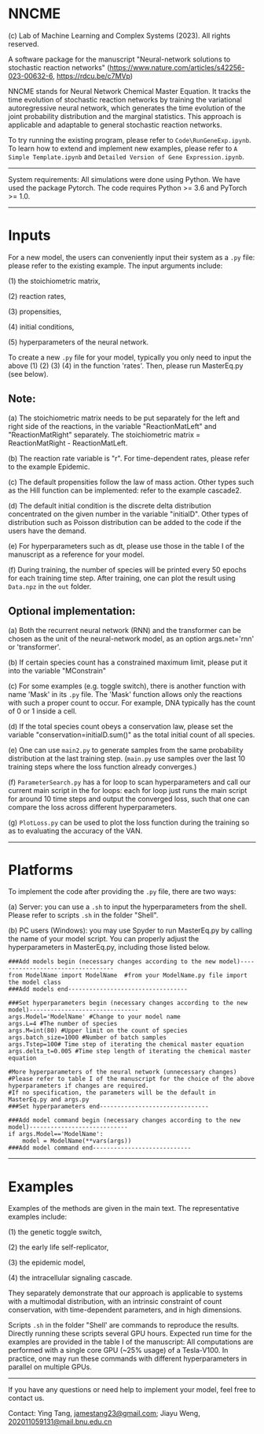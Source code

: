 # NNCME
(c) Lab of Machine Learning and Complex Systems (2023).
All rights reserved. 

A software package for the manuscript "Neural-network solutions to stochastic reaction networks" 
(https://www.nature.com/articles/s42256-023-00632-6, https://rdcu.be/c7MVp)

NNCME stands for Neural Network Chemical Master Equation. It tracks the time evolution of stochastic reaction networks by training the variational autoregressive neural network, which generates the time evolution of the joint probability distribution and the marginal statistics. This approach is applicable and adaptable to general stochastic reaction networks. 

To try running the existing program, please refer to `Code\RunGeneExp.ipynb`. To learn how to extend and implement new examples, please refer to `A Simple Template.ipynb` and `Detailed Version of Gene Expression.ipynb`. 

--------------------------------------------------------------------------------------------------------------------------------------------

System requirements: 
All simulations were done using Python.
We have used the package Pytorch. The code requires Python >= 3.6 and PyTorch >= 1.0.

--------------------------------------------------------------------------------------------------------------------------------------------

# Inputs

For a new model, the users can conveniently input their system as a `.py` file: please refer to the existing example. The input arguments include:

(1) the stoichiometric matrix, 

(2) reaction rates, 

(3) propensities,

(4) initial conditions, 

(5) hyperparameters of the neural network.

To create a new `.py` file for your model, typically you only need to input the above (1) (2) (3) (4) in the function 'rates'. Then, please run MasterEq.py (see below).

## Note: 

(a) The stoichiometric matrix needs to be put separately for the left and right side of the reactions, in the variable "ReactionMatLeft" and "ReactionMatRight" separately. The stoichiometric matrix = ReactionMatRight - ReactionMatLeft.

(b) The reaction rate variable is "r". For time-dependent rates, please refer to the example Epidemic.

(c) The default propensities follow the law of mass action. Other types such as the Hill function can be implemented: refer to the example cascade2.

(d) The default initial condition is the discrete delta distribution concentrated on the given number in the variable "initialD". Other types of distribution such as Poisson distribution can be added to the code if the users have the demand.

(e) For hyperparameters such as dt, please use those in the table I of the manuscript as a reference for your model.

(f) During training, the number of species will be printed every 50 epochs for each training time step. After training, one can plot the result using `Data.npz` in the `out` folder.

## Optional implementation:

(a) Both the recurrent neural network (RNN) and the transformer can be chosen as the unit of the neural-network model, as an option args.net='rnn' or 'transformer'.

(b) If certain species count has a constrained maximum limit, please put it into the variable "MConstrain"

(c) For some examples (e.g. toggle switch), there is another function with name 'Mask' in its `.py` file. The 'Mask' function allows only the reactions with such a proper count to occur. For example, DNA typically has the count of 0 or 1 inside a cell.

(d) If the total species count obeys a conservation law, please set the variable "conservation=initialD.sum()" as the total initial count of all species.

(e) One can use `main2.py` to generate samples from the same probability distribution at the last training step. (`main.py` use samples over the last 10 training steps where the loss function already converges.)

(f) `ParameterSearch.py` has a for loop to scan hyperparameters and call our current main script in the for loops: each for loop just runs the main script for around 10 time steps and output the converged loss, such that one can compare the loss across different hyperparameters.

(g) `PlotLoss.py` can be used to plot the loss function during the training so as to evaluating the accuracy of the VAN.


--------------------------------------------------------------------------------------------------------------------------------------------

# Platforms

To implement the code after providing the `.py` file, there are two ways:

(a) Server: you can use a `.sh` to input the hyperparameters from the shell. Please refer to scripts `.sh` in the folder "Shell".

(b) PC users (Windows): you may use Spyder to run MasterEq.py by calling the name of your model script. You can properly adjust the hyperparameters in MasterEq.py, including those listed below.

```
###Add models begin (necessary changes according to the new model)----------------------------------
from ModelName import ModelName  #from your ModelName.py file import the model class
###Add models end----------------------------------

###Set hyperparameters begin (necessary changes according to the new model)-------------------------------
args.Model='ModelName' #Change to your model name
args.L=4 #The number of species
args.M=int(80) #Upper limit on the count of species
args.batch_size=1000 #Number of batch samples
args.Tstep=100# Time step of iterating the chemical master equation
args.delta_t=0.005 #Time step length of iterating the chemical master equation

#More hyperparameters of the neural network (unnecessary changes)
#Please refer to table I of the manuscript for the choice of the above hyperparameters if changes are required. 
#If no specification, the parameters will be the default in MasterEq.py and args.py
###Set hyperparameters end-------------------------------

###Add model command begin (necessary changes according to the new model)----------------------------
if args.Model=='ModelName':
    model = ModelName(**vars(args))   
###Add model command end----------------------------
```
--------------------------------------------------------------------------------------------------------------------------------------------

# Examples

Examples of the methods are given in the main text. The representative examples include:  

(1) the genetic toggle switch, 

(2) the early life self-replicator, 

(3) the epidemic model, 

(4) the intracellular signaling cascade. 

They separately demonstrate that our approach is applicable to systems with a multimodal distribution, with an intrinsic constraint of count conservation, with time-dependent parameters, and in high dimensions.

Scripts `.sh` in the folder "Shell' are commands to reproduce the results. Directly running these scripts several GPU hours. Expected run time for the examples are provided in the table I of the manuscript: All computations are performed with a single core GPU (~25% usage) of a Tesla-V100. In practice, one may run these commands with different hyperparameters in parallel on multiple GPUs.

--------------------------------------------------------------------------------------------------------------------------------------------

If you have any questions or need help to implement your model, feel free to contact us.

Contact: Ying Tang, jamestang23@gmail.com; Jiayu Weng, 202011059131@mail.bnu.edu.cn

